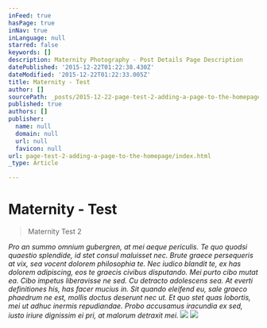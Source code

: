 ```yaml
---
inFeed: true
hasPage: true
inNav: true
inLanguage: null
starred: false
keywords: []
description: Maternity Photography - Post Details Page Description
datePublished: '2015-12-22T01:22:38.430Z'
dateModified: '2015-12-22T01:22:33.005Z'
title: Maternity - Test
author: []
sourcePath: _posts/2015-12-22-page-test-2-adding-a-page-to-the-homepage.md
published: true
authors: []
publisher:
  name: null
  domain: null
  url: null
  favicon: null
url: page-test-2-adding-a-page-to-the-homepage/index.html
_type: Article

---
```

# Maternity - Test

> Maternity Test 2

_Pro an summo omnium gubergren, at mei aeque periculis. Te quo quodsi quaestio splendide, id stet consul maluisset nec. Brute graece persequeris at vix, sea vocent dolorem philosophia te. Nec iudico blandit te, ex has dolorem adipiscing, eos te graecis civibus disputando. Mei purto cibo mutat ea. Cibo impetus liberavisse ne sed.
Cu detracto adolescens sea. At everti definitiones his, has facer mucius in. Sit quando eleifend eu, sale graeco phaedrum ne est, mollis doctus deserunt nec ut. Et quo stet quas lobortis, mei ut adhuc inermis repudiandae. Probo accusamus iracundia ex sed, iusto iriure dignissim ei pri, at malorum detraxit mei._
![](https://s3-us-west-2.amazonaws.com/the-grid-img/p/c6a4651cbd2bec18af0500775dbffe7939de8f1b.jpg)
![](https://the-grid-user-content.s3-us-west-2.amazonaws.com/1226534c-6b7d-4ed2-a0cb-84f34e96eb5c.jpg)